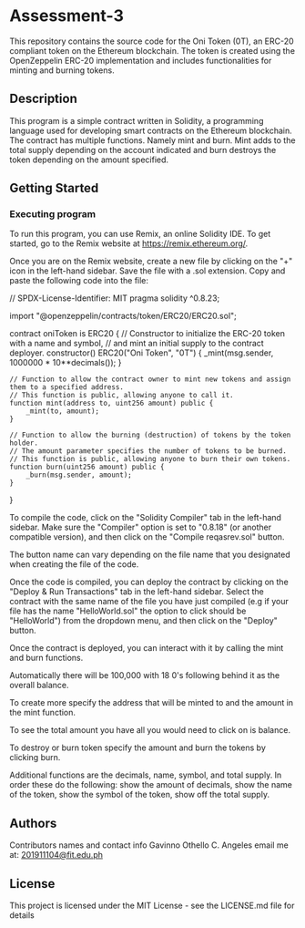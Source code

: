 # Assessment-3

This repository contains the source code for the Oni Token (0T), an ERC-20 compliant token on the Ethereum blockchain. The token is created using the OpenZeppelin ERC-20 implementation and includes functionalities for minting and burning tokens.
## Description

This program is a simple contract written in Solidity, a programming language used for developing smart contracts on the Ethereum blockchain. The contract has multiple functions. Namely mint and burn. Mint adds to the total supply depending on the account indicated and burn destroys the token depending on the amount specified.

## Getting Started

### Executing program

To run this program, you can use Remix, an online Solidity IDE. To get started, go to the Remix website at https://remix.ethereum.org/.

Once you are on the Remix website, create a new file by clicking on the "+" icon in the left-hand sidebar. 
Save the file with a .sol extension. Copy and paste the following code into the file:

// SPDX-License-Identifier: MIT 
pragma solidity ^0.8.23;

import "@openzeppelin/contracts/token/ERC20/ERC20.sol"; 

contract oniToken is ERC20 {
    // Constructor to initialize the ERC-20 token with a name and symbol,
    // and mint an initial supply to the contract deployer.
    constructor() ERC20("Oni Token", "0T") {
        _mint(msg.sender, 1000000 * 10**decimals());
    }

    // Function to allow the contract owner to mint new tokens and assign them to a specified address.
    // This function is public, allowing anyone to call it.
    function mint(address to, uint256 amount) public {
        _mint(to, amount);
    }

    // Function to allow the burning (destruction) of tokens by the token holder.
    // The amount parameter specifies the number of tokens to be burned.
    // This function is public, allowing anyone to burn their own tokens.
    function burn(uint256 amount) public {
        _burn(msg.sender, amount);
    }
}


To compile the code, click on the "Solidity Compiler" tab in the left-hand sidebar. Make sure the "Compiler" option is set to "0.8.18" (or another compatible version), and then click on the "Compile reqasrev.sol" button. 

The button name can vary depending on the file name that you designated when creating the file of the code.

Once the code is compiled, you can deploy the contract by clicking on the "Deploy & Run Transactions" tab in the left-hand sidebar. Select the contract with the same name of the file you have just compiled (e.g if your file has the name "HelloWorld.sol" the option to click should be "HelloWorld") from the dropdown menu, and then click on the "Deploy" button.

Once the contract is deployed, you can interact with it by calling the mint and burn functions. 

Automatically there will be 100,000 with 18 0's following behind it as the overall balance.

To create more specify the address that will be minted to and the amount in the mint function.

To see the total amount you have all you would need to click on is balance.

To destroy or burn token specify the amount and burn the tokens by clicking burn.

Additional functions are the decimals, name, symbol, and total supply. 
In order these do the following: show the amount of decimals, show the name of the token, show the symbol of the token, show off the total supply.

## Authors

Contributors names and contact info
Gavinno Othello C. Angeles
email me at: 201911104@fit.edu.ph


## License

This project is licensed under the MIT License - see the LICENSE.md file for details
